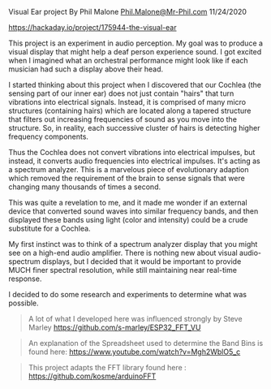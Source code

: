 Visual Ear project
By Phil Malone
Phil.Malone@Mr-Phil.com
11/24/2020

https://hackaday.io/project/175944-the-visual-ear 
 
 This project is an experiment in audio perception.
 My goal was to produce a visual display that might help a deaf person experience sound.
 I got excited when I imagined what an orchestral performance might look like if each musician had such a display above their head.
 
 I started thinking about this project when I discovered that our Cochlea (the sensing part of our inner ear) does not just contain "hairs" that turn vibrations into electrical signals. 
 Instead, it is comprised of many micro structures (containing hairs) which are located along a tapered structure that filters out increasing frequencies of sound as you move into the structure.
 So, in reality, each successive cluster of hairs is detecting higher frequency components. 
 
 Thus the Cochlea does not convert vibrations into electrical impulses, but instead, it converts audio frequencies into electrical impulses.  It's acting as a spectrum analyzer.
 This is a marvelous piece of evolutionary adaption which removed the requirement of the brain to sense signals that were changing many thousands of times a second.
 
 This was quite a revelation to me, and it made me wonder if an external device that converted sound waves into similar frequency bands, and then displayed these bands using light (color and intensity) could be a crude substitute for a Cochlea.

 My first instinct was to think of a spectrum analyzer display that you might see on a high-end audio amplifier.
 There is nothing new about visual audio-spectrum displays, but I decided that it would be important to provide MUCH finer spectral resolution, while still maintaining near real-time response.

 I decided to do some research and experiments to determine what was possible.

 > A lot of what I developed here was influenced strongly by Steve Marley https://github.com/s-marley/ESP32_FFT_VU
 
 > An explanation of the Spreadsheet used to determine the Band Bins is found here: https://www.youtube.com/watch?v=Mgh2WblO5_c
 
 > This project adapts the FFT library found here : https://github.com/kosme/arduinoFFT
 